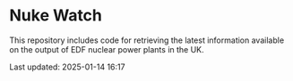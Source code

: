 # Nuke Watch

This repository includes code for retrieving the latest information available on the output of EDF nuclear power plants in the UK.

Last updated: 2025-01-14 16:17
